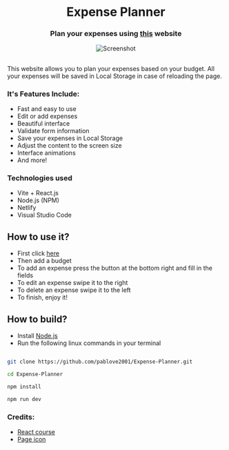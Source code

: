<div>
<h1  align="center">Expense Planner</h1>

<h3  align="center">Plan your expenses using <a  href="https://duos2-expense-planner.netlify.app/" target="_blank">this</a> website</h3>
</div>

<p  align="center">
<img  src="https://user-images.githubusercontent.com/52970365/180889115-da366527-a9a1-4b32-b2e1-9f3d75a9bf60.png"  alt="Screenshot">
</p>

<h2>  </h2>

This website allows you to plan your expenses based on your budget. All your expenses will be saved in Local Storage in case of reloading the page.

### It's Features Include:

- Fast and easy to use
- Edit or add expenses
- Beautiful interface
- Validate form information
- Save your expenses in Local Storage
- Adjust the content to the screen size
- Interface animations
- And more!

### Technologies used

- Vite + React.js
- Node.js (NPM)
- Netlify
- Visual Studio Code

## How to use it?

- First click <a href="https://duos2-expense-planner.netlify.app/" target="_blank">here</a>
- Then add a budget
- To add an expense press the button at the bottom right and fill in the fields
- To edit an expense swipe it to the right
- To delete an expense swipe it to the left
- To finish, enjoy it!

## How to build?

- Install <a href="https://nodejs.org/es/" target="_blank">Node.js</a>
- Run the following linux commands in your terminal

```bash

git clone https://github.com/pablove2001/Expense-Planner.git

cd Expense-Planner

npm install

npm run dev

```

### Credits:

- <a href="https://www.udemy.com/course/react-de-principiante-a-experto-creando-mas-de-10-aplicaciones/" target="_blank">React course</a>
- <a href="https://www.flaticon.com/free-icons/coin" title="coin icons">Page icon</a>
